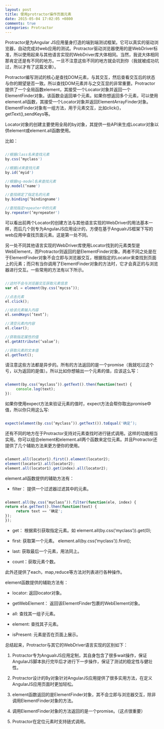 ```yaml
---
layout: post
title: 使用protractor操作页面元素
date: 2015-05-04 17:02:05 +0800
comments: true
categories: Protractor
---
```


Protractor是为Angular JS应用量身打造的端到端测试框架。它可以真实的驱动浏览器，自动完成对web应用的测试。Protractor驱动浏览器使用的是WebDriver标准，所以使用起来与其他语言实现的WebDriver库大体相同。当然，我说大体相同那肯定还是有不同的地方。一旦不注意这些不同的地方就会坑到你（我就被成功坑过，所以才有了这篇文章）。

<!-- more -->

Protractor编写测试的核心是查找DOM元素，与其交互，然后查看交互后的状态与你的期望是否一致。所以查找DOM元素并与之交互显的非常重要。Protractor提供了一个全局函数element，其接受一个Locator对象并返回一个ElementFinder对象。该函数会返回单个元素。如果你想返回多个元素，可以使用element.all函数，其接受一个Locator对象并返回ElementArrayFinder对象。ElementFinder对象有一组方法，用于元素交互，比如click()，getText(),sendKeys等。

Locator对象的创建主要使用全局的by对象，其提供一些API来生成Locator对象以供element或element.all函数使用。

比如：

```javascript

//根据class名来查找元素
by.css(‘myclass')

//根据id来查找元素
by.id(‘myid')

//根据ng-model名来查找元素
by.model(’name')

//查找绑定了指定名的元素
by.binding(‘bindingname')

//查找指定repeater中的元素
by.repeater(‘myrepeater')

```

可以看出前两个Locator的创建方法与其他语言实现的WebDriver的用法基本一样，而后几个则专为AngularJS应用设计的，方便在基于AngualrJS框架下写的web应用中查找页面元素。这是第一处不同。

另一处不同其他语言实现的WebDriver库使用Locator找到的元素类型是WebElement，而Protractor则返回的是ElementFinder对象。两者不同之处是在于ElementFinder对象不会立即与浏览器交互，根据指定的Locator来查找到页面上的元素；而只有当你调用了ElementFinder对象的方法时，它才会真正的与浏览器进行交互。一些常用的方法有以下所示。

```javascript

//这时不会与浏览器交互获取元素信息
var el = element(by.css(‘mycss’));

//点击元素
el.click();

//给该元素输入内容
el.sendKeys(’text’);

//清空元素内内容
el.clear();

//获取指定属性的值
el.getAttribute(‘value’);

//获取元素的文本值
el.getText();

```

请注意这些方法都是异步的。所有的方法返回的是一个promise（我就吃过这个亏，以为返回的是值）。所以比如你想输出一个元素的值，应该这么写：

```javascript

element(by.css(‘myclass’)).getText().then(function(text) {
     console.log(text);
}):

```

如果你使用expect方法来验证元素的值时，expect方法会帮你取出promise中值，所以你只用这么写:

```javascript

expect(element(by.css(‘myclass’)).getText()).toEqual('确定’);

```

还有不同的地方在于Protractor支持对元素查找时进行链式调用。这样的功能相当实用。你可以组合element和element.all两个函数来定位元素。并且Protractor还提供了几个辅助方法来更方便你的使用。

```javascript

element.all(locator1).first().element(locator2);
element(locator1).all(locator2);
element.all(locator1).get(index).all(locator2);

```

element.all函数提供的辅助方法有：

* filter： 提供一个过滤器过滤其中的元素。

```javascript

element.all(by.css(‘myclass’)).filter(function(ele, index) {
return ele.getText().then(function(text) {
     return text == ‘确定';
});
});

```

* get： 根据索引获取指定元素。如 element.all(by.css(‘myclass’)).get(0);

* first: 获取第一个元素。 element.all(by.css(’myclass’)).first();

* last: 获取最后一个元素，用法同上。

* count：获取元素个数。

此外还提供了each，map,reduce等方法对列表进行各种操作。

element函数提供的辅助方法有：

* locator: 返回locator对象。

* getWebElement： 返回该ElementFinder包裹的WebElement对象。

* all: 查找其一组子元素。

* element: 查找其子元素。

* isPresent: 元素是否在页面上展示。

总结起来，Protractor与其它的WebDriver语言实现的区别如下：

1. Protractor专为AngualrJS应用定制，其自身包含了很多wait操作，保证AngularJS脚本执行完毕后才进行下一步操作，保证了测试的稳定性与健壮性。

2. Protractor设计的By对象针对AngularJS应用提供了很多实用方法，在定义AngularJS应用页面时更加轻松。

3. element函数返回的是ElementFinder对象，其不会立即与浏览器交互，除非调用ElementFinder对象的方法。

4. 调用ElementFinder对象的方法返回的是一个promise。（这点很重要）

5. Protractor在定位元素时支持链式调用。




